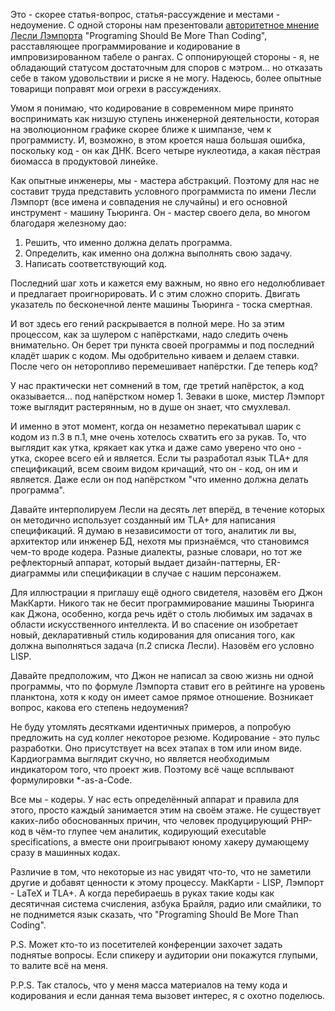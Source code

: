 Это - скорее статья-вопрос, статья-рассуждение и местами - недоумение. С одной
стороны нам презентовали
[авторитетное мнение Лесли Лэмпорта](https://habr.com/ru/company/jugru/blog/454898/)
"Programing Should Be More Than Coding", расставляющее программирование и
кодирование в импровизированном табеле о рангах. С оппонирующей стороны - я, не
обладающий статусом достаточным для споров с мэтром… но отказать себе в таком
удовольствии и риске я не могу. Надеюсь, более опытные товарищи поправят мои
огрехи в рассуждениях.

Умом я понимаю, что кодирование в современном мире принято воспринимать как
низшую ступень инженерной деятельности, которая на эволюционном графике скорее
ближе к шимпанзе, чем к программисту. И, возможно, в этом кроется наша большая
ошибка, поскольку код - он как ДНК. Всего четыре нуклеотида, а какая пёстрая
биомасса в продуктовой линейке.

Как опытные инженеры, мы - мастера абстракций. Поэтому для нас не составит труда
представить условного программиста по имени Лесли Лэмпорт (все имена и
совпадения не случайны) и его основной инструмент - машину Тьюринга. Он - мастер
своего дела, во многом благодаря железному дао:

1. Решить, что именно должна делать программа.
2. Определить, как именно она должна выполнять свою задачу.
3. Написать соответствующий код.

Последний шаг хоть и кажется ему важным, но явно его недолюбливает и предлагает
проигнорировать. И с этим сложно спорить. Двигать указатель по бесконечной ленте
машины Тьюринга - тоска смертная.

И вот здесь его гений раскрывается в полной мере. Но за этим процессом, как за
шулером с напёрстками, надо следить очень внимательно. Он берет три пункта своей
программы и под последний кладёт шарик с кодом. Мы одобрительно киваем и делаем
ставки. После чего он неторопливо перемешивает напёрстки. Где теперь код?

У нас практически нет сомнений в том, где третий напёрсток, а код оказывается...
под напёрстком номер 1. Зеваки в шоке, мистер Лэмпорт тоже выглядит растерянным,
но в душе он знает, что смухлевал. 

И именно в этот момент, когда он незаметно перекатывал шарик с кодом из п.3 в
п.1, мне очень хотелось схватить его за рукав. То, что выглядит как утка,
крякает как утка и даже само уверено что оно - утка, скорее всего ей и является.
Если ты разработал язык TLA+ для спецификаций, всем своим видом кричащий, что
он - код, он им и является. Даже если он под напёрстком "что именно должна
делать программа".

Давайте интерполируем Лесли на десять лет вперёд, в течение которых он методично
использует созданный им TLA+ для написания спецификаций. Я думаю в независимости
от того, аналитик ли вы, архитектор или инженер БД, нехотя мы признаёмся, что
становимся чем-то вроде кодера. Разные диалекты, разные словари, но тот же
рефлекторный аппарат, который выдает дизайн-паттерны, ER-диаграммы или
спецификации в случае с нашим персонажем.

Для иллюстрации я приглашу ещё одного свидетеля, назовём его Джон МакКарти.
Никого так не бесит программирование машины Тьюринга как Джона, особенно, когда
речь идёт о столь любимых им задачах в области искусственного интеллекта. И во
спасение он изобретает новый, декларативный стиль кодирования для описания того,
как должна выполняться задача (п.2 списка Лесли). Назовём его условно LISP.

Давайте предположим, что Джон не написал за свою жизнь ни одной программы, что
по формуле Лэмпорта ставит его в рейтинге на уровень планктона, хотя к коду он
имеет самое прямое отношение. Возникает вопрос, какова его степень недоумения?

Не буду утомлять десятками идентичных примеров, а попробую предложить на суд
коллег некоторое резюме. Кодирование - это пульс разработки. Оно присутствует на
всех этапах в том или ином виде. Кардиограмма выглядит скучно, но является
необходимым индикатором того, что проект жив. Поэтому всё чаще всплывают
формулировки *-as-a-Code.

Все мы - кодеры. У нас есть определённый аппарат и правила для этого, просто
каждый занимается этим на своём этаже. Не существует каких-либо обоснованных
причин, что человек продуцирующий PHP-код в чём-то глупее чем аналитик,
кодирующий executable specifications, а вместе они проигрывают юному хакеру
думающему сразу в машинных кодах.

Различие в том, что некоторые из нас увидят что-то, что не заметили другие и
добавят ценности к этому процессу. МакКарти - LISP, Лэмпорт - LaTeX и TLA+.  А
когда перебираешь в руках такие коды как десятичная система счисления, азбука
Брайля, радио или смайлики, то не поднимется язык сказать, что "Programing
Should Be More Than Coding".

P.S. Может кто-то из посетителей конференции захочет задать поднятые вопросы.
Если спикеру и аудитории они покажутся глупыми, то валите всё на меня.

P.P.S. Так сталось, что у меня масса материалов на тему кода и кодирования и
если данная тема вызовет интерес, я с охотно поделюсь.
